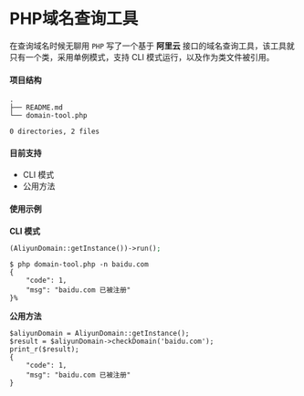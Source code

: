 # PHP域名查询工具

在查询域名时候无聊用 `PHP` 写了一个基于 **阿里云** 接口的域名查询工具，该工具就只有一个类，采用单例模式，支持 CLI 模式运行，以及作为类文件被引用。



#### 项目结构

```
.
├── README.md
└── domain-tool.php

0 directories, 2 files
```



#### 目前支持

* CLI 模式
* 公用方法



#### 使用示例

**CLI 模式**

```php
(AliyunDomain::getInstance())->run();
```

```shell
$ php domain-tool.php -n baidu.com
{
    "code": 1,
    "msg": "baidu.com 已被注册"
}%
```

**公用方法**

```
$aliyunDomain = AliyunDomain::getInstance();
$result = $aliyunDomain->checkDomain('baidu.com');
print_r($result);
{
    "code": 1,
    "msg": "baidu.com 已被注册"
}
```

